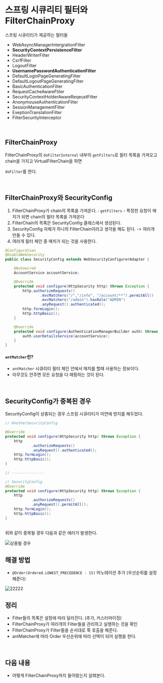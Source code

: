 # 스프링 시큐리티 필터와 FilterChainProxy

스프링 시큐리티가 제공하는 필터들

* WebAsyncManagerIntergrationFilter
* **SecurityContextPersistenceFilter**
* HeaderWriterFilter
* CsrfFilter
* LogoutFilter
* **UsernamePasswordAuthenticationFilter**
* DefaultLoginPageGeneratingFilter
* DefaultLogoutPageGeneratingFilter
* BasicAuthenticationFilter
* RequestCacheAwareFtiler
* SecurityContextHolderAwareReqeustFilter
* AnonymouseAuthenticationFilter
* SessionManagementFilter
* ExeptionTranslationFilter
* FilterSecurityInterceptor

<br>

## FilterChainProxy

FilterChainProxy의 `doFilterInternal` 내부의 `getFilters`로 필터 목록을 가져오고 chain을 가지고 VirtualFilterChain을 하면

`doFilter`를 한다.

<br>

## FilterChainProxy와 SecurityConfig

1. FilterChainProxy가 chain의 목록을 가져온다. : `getFilters` - 특정한 요청이 매치가 되면 chain의 필터 목록을 가져온다
2. FilterChain의 목록은 SecurityConfig 클래스에서 생성된다.
3. SecurityConfig 자체가 하나의 FilterChain이라고 생각을 해도 된다. -> 여러개 만들 수 있다.
4. 여러개 필터 체인 중 매치가 되는 것을 사용한다.

```java
@Configuration
@EnableWebSecurity
public class SecurityConfig extends WebSecurityConfigurerAdapter {

    @Autowired
    AccountService accountService;

    @Override
    protected void configure(HttpSecurity http) throws Exception {
        http.authorizeRequests()
                .mvcMatchers("/","/info", "/account/**").permitAll()
                .mvcMatchers("/admin").hasRole("ADMIN")
                .anyRequest().authenticated();
        http.formLogin();
        http.httpBasic();
    }

    @Override
    protected void configure(AuthenticationManagerBuilder auth) throws Exception {
        auth.userDetailsService(accountService);
    }
}
```

#### `antMatcher`란?

* `antMatcher` 시큐리티 필터 체인 안에서 매치를 할때 사용하는 정보이다.
* 아무것도 안주면 모든 요청을 다 매핑하는 것이 된다.

<br>

## SecurityConfig가 중복된 경우

SecurityConfig이 상충되는 경우 스프링 시큐리티가 미연에 방지를 해두었다.

```java
// AnotherSecurityConfig

@Override
protected void configure(HttpSecurity http) throws Exception {
    http
            .authorizeRequests()
            .anyRequest().authenticated();
    http.formLogin();
    http.httpBasic();
}
    
// --------------- 

// SecurityConfig
@Override
protected void configure(HttpSecurity http) throws Exception {
    http
            .authorizeRequests()
            .anyRequest().permitAll();
    http.formLogin();
    http.httpBasic();
}
    
```

위와 같이 중복될 경우 다음과 같은 에러가 발생한다.

![상충될 경우](https://user-images.githubusercontent.com/57824259/233794332-1370de4a-965c-4929-9af0-0f225ab90c98.PNG)

## 해결 방법

* `@Order(Ordered.LOWEST_PRECEDENCE - 15)` 어노테이션 추가 (우선순위를 설정해준다)

![22222](https://user-images.githubusercontent.com/57824259/233794568-0d38bd9d-914a-4cf5-9b47-d3e7dffb2bd7.PNG)


## 정리

* Filter들의 목록은 설정에 따라 달라진다. (추가, 커스터마이징)
* FilterChainProxy가 여러개의 Filter들을 관리하고 실행하는 것을 확인
* FilterChainProxy가 Filter들을 순서대로 쭉 호출을 해준다.
* antMatcher에 따라 Order 우선순위에 따라 선택이 되어 실행을 한다.

<br>

## 다음 내용

* 어떻게 FilterChainProxy까지 들어왔는지 살펴본다.

